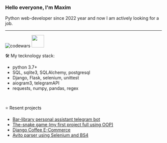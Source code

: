 <h3> Hello everyone, I'm Maxim </h3> 
Python web-developer since 2022 year and now I am actively looking for a job.

<hr>

![codewars](https://www.codewars.com/users/RichMan24/badges/large)
<a href="https://leetcode.com/u/RichMan24/">
  <img src="https://github.com/blackcater/blackcater/raw/main/images/social-leetcode.svg"  height="40" style="max-width: 100%;" border="0">
</a>


🛠️ My tecknology stack:
+ python 3.7+
+ SQL, sqlite3, SQLAlchemy, postgresql
+ Django, Flask, selenium, unittest
+ aiogram3, telegramAPI
+ requests, numpy, pandas, regex
<br>

⭐ Resent projects
+ <a href="https://github.com/Richman-24/Vi_Sommelier_Bot">Bar-library personal assistant telegram bot </a>
+ <a href="https://github.com/Richman-24/the_snake">The-snake game (my first project full using OOP)</a>
+ <a href="https://github.com/Richman-24/E-Commerse-dj">Django Coffee E-Commerce </a>
+ <a href="https://github.com/Richman-24/RmAvitoParser">Avito parser using Selenium and BS4</a>

<!--
pandas numpy beautiful soup
aiogram 3 fast api keras pytorch requests regex (:re)
 -->

<!---
Richman-24/Richman-24 is a ✨ special ✨ repository because its `README.md` (this file) appears on your GitHub profile.
You can click the Preview link to take a look at your changes.
--->

